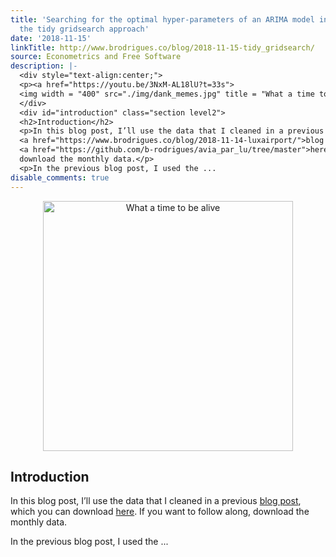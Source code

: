 ```yaml
---
title: 'Searching for the optimal hyper-parameters of an ARIMA model in parallel:
  the tidy gridsearch approach'
date: '2018-11-15'
linkTitle: http://www.brodrigues.co/blog/2018-11-15-tidy_gridsearch/
source: Econometrics and Free Software
description: |-
  <div style="text-align:center;">
  <p><a href="https://youtu.be/3NxM-AL18lU?t=33s">
  <img width = "400" src="./img/dank_memes.jpg" title = "What a time to be alive"></a></p>
  </div>
  <div id="introduction" class="section level2">
  <h2>Introduction</h2>
  <p>In this blog post, I’ll use the data that I cleaned in a previous
  <a href="https://www.brodrigues.co/blog/2018-11-14-luxairport/">blog post</a>, which you can download
  <a href="https://github.com/b-rodrigues/avia_par_lu/tree/master">here</a>. If you want to follow along,
  download the monthly data.</p>
  <p>In the previous blog post, I used the ...
disable_comments: true
---
```

<div style="text-align:center;">
<p><a href="https://youtu.be/3NxM-AL18lU?t=33s">
<img width = "400" src="./img/dank_memes.jpg" title = "What a time to be alive"></a></p>
</div>
<div id="introduction" class="section level2">
<h2>Introduction</h2>
<p>In this blog post, I’ll use the data that I cleaned in a previous
<a href="https://www.brodrigues.co/blog/2018-11-14-luxairport/">blog post</a>, which you can download
<a href="https://github.com/b-rodrigues/avia_par_lu/tree/master">here</a>. If you want to follow along,
download the monthly data.</p>
<p>In the previous blog post, I used the ...